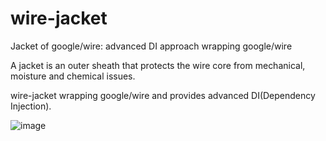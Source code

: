 # wire-jacket
Jacket of google/wire: advanced DI approach wrapping google/wire

A jacket is an outer sheath that protects the wire core from mechanical, moisture and chemical issues.

wire-jacket wrapping google/wire and provides advanced DI(Dependency Injection).

![image](https://user-images.githubusercontent.com/24886864/132739194-35142095-4292-4da3-8ecb-4a7cdcef1459.png)
